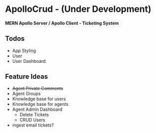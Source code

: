 # ApolloCrud - (Under Development)

#### MERN Apollo Server / Apollo Client - Ticketing System

## Todos

- App Styling
- User
- User Dashboard

## Feature Ideas

- ~~Agent Private Comments~~
- Agent Groups
- Knowledge base for users
- Knowledge base for agents
- Agent Admin Dashboard
  - Delete Tickets
  - CRUD Users
- ingest email tickets?
